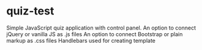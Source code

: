 # quiz-test
Simple JavaScript quiz application with control panel.
An option to connect jQuery or vanilla JS as .js files
An option to connect Bootstrap or plain markup as .css files
Handlebars used for creating template
